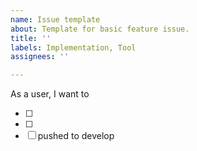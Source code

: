 ```yaml
---
name: Issue template
about: Template for basic feature issue.
title: ''
labels: Implementation, Tool
assignees: ''

---
```


As a user, I want to 

- [ ] 
- [ ]
- [ ] pushed to develop
